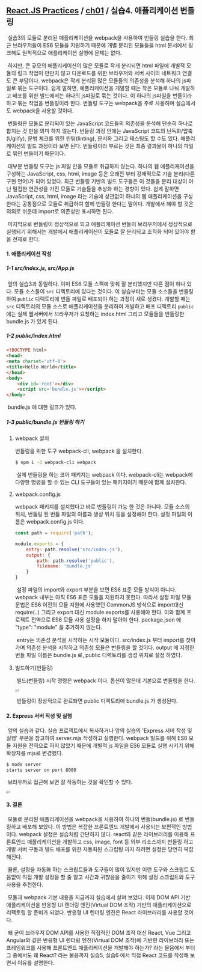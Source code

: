 ## [React.JS Practices](https://github.com/kickscar-javascript/react-practices) / [ch01](https://github.com/kickscar-javascript/react-practices/tree/master/ch01) / 실습4. 애플리케이션 번들링

​	실습3의 모듈로 분리된 애플리케이션을 webpack을 사용하여 번들링 실습을 한다. 최근 브라우저들이 ES6 모듈을 지원하기 때문에 개별 분리된 모듈들을 html 문서에서 링크해도 원칙적으로 애플리케이션 실행에 문제는 없다.

​	하지만, 큰 규모의 애플리케이션이 많은 모듈로 작게 분리되면 html 파일에 개별적 모듈의 링크 작업이 만만치 않고 다운로드를 위한 브라우저와 서버 사이의 네트워크 연결도 큰 부담이다. webpack은 작게 분리된 많은 모듈들의 의존성을 분석해 하나의 js파일로 묶는 도구이다. 쉽게 말하면, 애플리케이션을 개발할 때는 작은 모듈로 나눠 개발하고 배포를 위한 빌드에서는 하나의 js파일로 묶는 것이다. 이 하나의 js파일을 번들이라 하고 묶는 작업을 번들링이라 한다. 번들링 도구는 webpack을 주로 사용하며 실습에서도 webpack을 사용할 것이다. 

​	번들링은 모듈로 분리되어 있는 JavaScript 코드들의 의존성을 분석해 단순히 하나로 합치는 것 만을 의미 하지 않는다. 번들링 과정 안에는 JavaScript 코드의 난독화/압축(Uglify), 문법 체크를 위한 린팅(linting), 문서화 그리고 테스팅도 할 수도 있다. 애플리케이션의 빌드 과정이라 보면 된다. 번들링이라 부르는 것은 최종 결과물이 하나의 파일로 묶인 번들이기 때문이다.

​	대부분 번들링 도구는 js 파일 만을 모듈로 취급하지 않는다. 하나의 웹 애플리케이션을 구성하는 JavaScript, css, html, image 등은 오래전 부터 강제적으로 기술 분리(다른 구현 언어)가 되어 있었다. 최근 번들링 기반의 빌드 도구들은 이 것들을 분리 대상이 아닌 밀접한 연관성을 가진 모듈로 기술들을 추상화 하는 경향이 있다. 쉽게 말하면  JavaScript, css, html, image 라는 기술에 상관없이 하나의 웹 애플리케이션을 구성한다는 공통점으로 모듈로 취급하여 함께 번들링 한다는 말이다. 개발에서 해야 할 것은 의외로 쉬운데 import로 의존성만 표시하면 된다.

​	마지막으로 번들링이 정상적으로 되고 애플리케이션 번들이 브라우저에서 정상적으로 실행되기 위해서는 개발에서 애플리케이션이 모듈로 잘 분리되고 조직화 되어 있어야 함을 전제로 한다. 

#### 1. 애플리케이션 작성

##### 1-1 src/index.js, src/App.js

​	앞의 실습3과 동일하다. 이미 ES6 모듈 스펙에 맞춰 잘 분리했지만 다른 점이 하나 있다. 모듈 소스들이 `src` 디렉토리에 있다는 것이다. 이 실습부터는 모듈 소스들을 번들링 하여  `public` 디렉토리에 번들 파일로 배포되야 하는 과정이 새로 생겼다. 개발할 때는 `src` 디렉토리의 모듈 소스로 애플리케이션을 분리하여 개발하고 배포 디렉토리 `public` 에는 실제 웹서버에서 브라우저가 요청하는  index.html 그리고 모듈들을 번들링한 bundle.js 가 있게 된다.    

##### 1-2  public/index.html

```html
<!DOCTYPE html>
<head>
<meta charset='utf-8'>
<title>Hello World</title>
</head>
<body>
    <div id='root'></div>
    <script src='bundle.js'></script>
</body>
```

​	bundle.js 에 대한 링크가 있다.

##### 1-3 public/bundle.js 번들링 하기

1. webpack 설치

   번들링을 위한 도구 webpack-cli, webpack 을 설치한다.

   ```bash
   $ npm i -D webpack-cli webpack
   ```

   ​	실제 번들링을 하는 코어 패키지는 webpack 이다. webpack-cli는 webpack에 다양한 명령을 할 수 있는 CLI 도구들이 있는 패키지이기 때문에 함께 설치한다. 

2. webpack.config.js

   webpack 패키지를 설치했다고 바로 번들링이 가능 한 것은 아니다. 모듈 소스의 위치,  번들링 된 번들 파일의 이름과 생성 위치 등을 설정해야 한다. 설정 파일의 이름은 webpack.config.js 이다.

   ```JavaScript
   const path = require('path');
   
   module.exports = {
       entry: path.resolve('src/index.js'),
       output: {
           path: path.resolve('public'),
           filename: 'bundle.js'
       }
   }
   ```

   ​	설정 파일의 import와 export 부분을 보면 ES6 표준 모듈 방식이 아니다. webpack 내부는 아직 ES6 표준 모듈을 지원하지 못한다. 따라서 설정 파일 모듈 문법은 ES6 이전의 모듈 지원에 사용했던 CommonJS 방식으로 import대신 require(..) 그리고 export 대신 module.exports를 사용해야 한다. 이와 함께 프로젝트 전역으로 ES6 모듈 사용 설정을 하지 말아야 한다. package.json 에 "type": "module" 을 추가하지 않는다.   

   ​	entry는 의존성 분석을 시작하는 시작 모듈이다. src/index.js 부터 import를 찾아가며 의존성 분석을 시작하고 의존성 모듈은 번들링을 할 것이다. output 에 지정한 번들 파일 이름은 bundle.js 로, public 디렉토리를 생성 위치로 설정 하였다.  	  

3. 빌드하기(번들링)

   ​	빌드(번들링) 시작 명령은 webpack 이다. 옵션이 많은데 기본으로 번들링을 한다.

   <img src="http://image.kickscar.me:8080/markdown/react-practices/ch01-0005.png" alt="s" style="zoom:40%;" />

   ​	번들링이 정상적으로 완료돠면 public 디렉토리에 bundle.js 가 생성된다.

#### 2. Express 서버 작성 및 실행

​	앞의 실습과 같다. 실습 프로젝트에서 복사하거나 앞의 실습의 'Express 서버 작성 및 실행' 부분을 참고하여 server.mjs 작성하고 실행한다. webpack 빌드를 위해 ES6 모듈 지원을 전역으로 하지 않았기 때문에 개별적 js 파일을 ES6 모듈로 실행 시키기 위해 확장자를 mjs로 변경했다.

```bash
$ node server
starts server on port 8080
```

​	브라우저로 접근해 보면 잘 작동하는 것을 확인할 수 있다.

<img src="http://image.kickscar.me:8080/markdown/react-practices/ch01-0006.png" alt="s" style="zoom:40%;" />



#### 3. 결론

​	모듈로 분리된 애플리케이션을 webpack을 사용하여 하나의 번들(bundle.js) 로 번들링하고 배포해 보았다. 이 방법은 복잡한 프론트엔드 개발에서 사용되는 보편적인 방법이다.  webpack 설정은 실습처럼 간단하지 않다. react와 같은 라이브러리를 이용해 프론트엔드 애플리케이션을 개발하고 css, image, font 등 외부 리소스까지 번들링 하고 개발 서버 구동과 빌드 배포를 위한 자동화된 스크립팅 까지 하려면 설정은 당연히 복잡해진다. 

​	물론, 설정을 자동화 하는 스크립트들과 도구들이 많이 있지만 이런 도구와 스크립트 도움없이 직접 개발 설정을 할 줄 알고 시간과 귀챦음을 줄이기 위해 설정 스크립트와 도구 사용을 추천한다.

​	모듈과 webpack 기본 내용을 지금까지 실습에서 살펴 보았다. 이제 DOM API 기반 애플리케이션을 반응형 UI 렌더링 엔진(Virtual DOM 조작) 기반의 애플리케이션으로 리팩토링 할 준비가 되었다. 반응형 UI 렌더링 엔진은 React 라이브러리를 사용할 것이다.

​	왜 굳이 브라우저 DOM API를 사용한 직접적인 DOM 조작 대신 React, Vue 그리고 Angular와 같은 반응형 UI 렌더링 엔진(Virtual DOM 조작)에 기반한 라이브러리 또는 프레임워크를 사용해 프론트엔드 애플리케이션을 개발해야 하는가? 라는 물음에서 부터 그 중에서도 왜 React? 라는 물음까지 실습5, 실습6 에서 직접 React 코드를 작성해 보면서 이유를 설명한다.